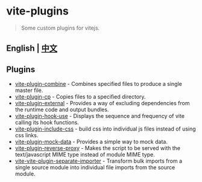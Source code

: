 # vite-plugins

> Some custom plugins for vitejs.

## English | [中文](./README_zh_CN.md)

## Plugins

* [vite-plugin-combine](packages/vite-plugin-combine) - Combines specified files to produce a single master file.
* [vite-plugin-cp](packages/vite-plugin-cp) - Copies files to a specified directory.
* [vite-plugin-external](packages/vite-plugin-external) - Provides a way of excluding dependencies from the runtime code and output bundles.
* [vite-plugin-hook-use](packages/vite-plugin-hook-use) - Displays the sequence and frequency of vite calling its hook functions.
* [vite-plugin-include-css](packages/vite-plugin-include-css) - build css into individual js files instead of using css links.
* [vite-plugin-mock-data](packages/vite-plugin-mock-data) - Provides a simple way to mock data.
* [vite-plugin-reverse-proxy](packages/vite-plugin-reverse-proxy) - Makes the script to be served with the text/javascript MIME type instead of module MIME type.
* [vite-vite-plugin-separate-importer](packages/vite-plugin-separate-importer) - Transform bulk imports from a single source module into individual file imports from the source module.
